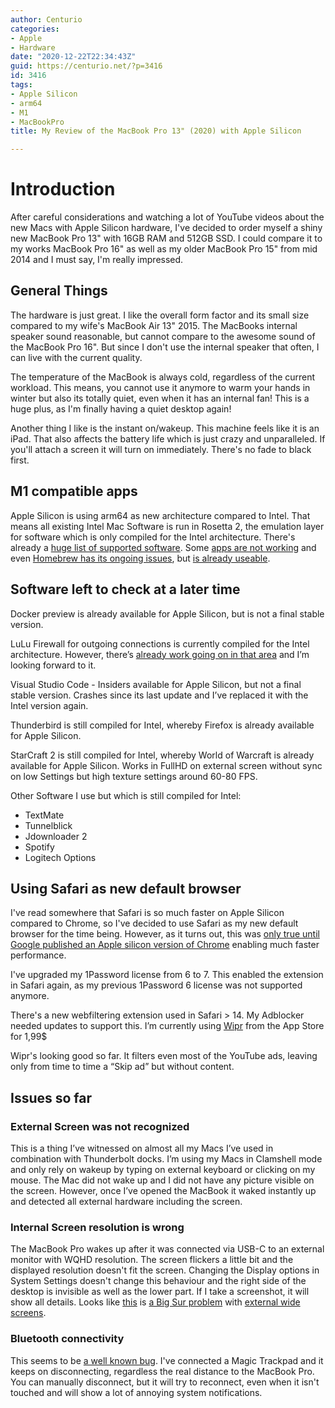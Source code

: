 ```yaml
---
author: Centurio
categories:
- Apple
- Hardware
date: "2020-12-22T22:34:43Z"
guid: https://centurio.net/?p=3416
id: 3416
tags:
- Apple Silicon
- arm64
- M1
- MacBookPro
title: My Review of the MacBook Pro 13" (2020) with Apple Silicon

---
```

# Introduction

After careful considerations and watching a lot of YouTube videos about the new Macs with Apple Silicon hardware, I've decided to order myself a shiny new MacBook Pro 13" with 16GB RAM and 512GB SSD. I could compare it to my works MacBook Pro 16" as well as my older MacBook Pro 15" from mid 2014 and I must say, I'm really impressed.

## General Things

The hardware is just great. I like the overall form factor and its small size compared to my wife's MacBook Air 13" 2015. The MacBooks internal speaker sound reasonable, but cannot compare to the awesome sound of the MacBook Pro 16". But since I don't use the internal speaker that often, I can live with the current quality.

The temperature of the MacBook is always cold, regardless of the current workload. This means, you cannot use it anymore to warm your hands in winter but also its totally quiet, even when it has an internal fan! This is a huge plus, as I'm finally having a quiet desktop again!

Another thing I like is the instant on/wakeup. This machine feels like it is an iPad. That also affects the battery life which is just crazy and unparalleled. If you'll attach a screen it will turn on immediately. There's no fade to black first.

## M1 compatible apps

Apple Silicon is using arm64 as new architecture compared to Intel. That means all existing Intel Mac Software is run in Rosetta 2, the emulation layer for software which is only compiled for the Intel architecture. There's already a [huge list of supported software](https://isapplesiliconready.com/de/for/m1). Some [apps are not working](https://forums.macrumors.com/threads/big-sur-working-not-working-apps.2242312/) and even [Homebrew has its ongoing issues](https://github.com/Homebrew/brew/issues/7857), but [is already useable](https://soffes.blog/homebrew-on-apple-silicon).

## Software left to check at a later time

Docker preview is already available for Apple Silicon, but is not a final stable version.

LuLu Firewall for outgoing connections is currently compiled for the Intel architecture. However, there’s [already work going on in that area](https://twitter.com/patrickwardle/status/1336144373549953024?s=20) and I’m looking forward to it.

Visual Studio Code - Insiders available for Apple Silicon, but not a final stable version. Crashes since its last update and I’ve replaced it with the Intel version again.

Thunderbird is still compiled for Intel, whereby Firefox is already available for Apple Silicon.

StarCraft 2 is still compiled for Intel, whereby World of Warcraft is already available for Apple Silicon. Works in FullHD on external screen without sync on low Settings but high texture settings around 60-80 FPS.

Other Software I use but which is still compiled for Intel:

  * TextMate
  * Tunnelblick
  * Jdownloader 2
  * Spotify
  * Logitech Options

## Using Safari as new default browser

I've read somewhere that Safari is so much faster on Apple Silicon compared to Chrome, so I've decided to use Safari as my new default browser for the time being. However, as it turns out, this was [only true until Google published an Apple silicon version of Chrome](https://www.imore.com/google-chrome-sees-2x-performance-boost-apple-silicon) enabling much faster performance.

I've upgraded my 1Password license from 6 to 7. This enabled the extension in Safari again, as my previous 1Password 6 license was not supported anymore.

There's a new webfiltering extension used in Safari > 14. My Adblocker needed  updates to support this. I’m currently using [Wipr](https://giorgiocalderolla.com/index.html) from the App Store for 1,99$[]()

Wipr's looking good so far. It filters even most of the YouTube ads, leaving only from time to time a “Skip ad” but without content.

## Issues so far

### External Screen was not recognized

This is a thing I’ve witnessed on almost all my Macs I’ve used in combination with Thunderbolt docks. I’m using my Macs in Clamshell mode and only rely on wakeup by typing on external keyboard or clicking on my mouse. The Mac did not wake up and I did not have any picture visible on the screen. However, once I’ve opened the MacBook it waked instantly up and detected all external hardware including the screen.

### Internal Screen resolution is wrong

The MacBook Pro wakes up after it was connected via USB-C to an external monitor with WQHD resolution. The screen flickers a little bit and the displayed resolution doesn't fit the screen. Changing the Display options in System Settings doesn't change this behaviour and the right side of the desktop is invisible as well as the lower part. If I take a screenshot, it will show all details. Looks like [this](https://developer.apple.com/forums/thread/654876) is [a Big Sur problem](https://forums.macrumors.com/threads/m1-air-ghosting-flickering-with-external-display.2271670) with [external wide screens](https://screenrant.com/apple-m1-mac-external-display-issue-app-solution/).

### Bluetooth connectivity

This seems to be [a well known bug](https://www.reddit.com/r/macmini/comments/jye3hc/m1_mac_mini_has_bluetooth_issues/). I've connected a Magic Trackpad and it keeps on disconnecting, regardless the real distance to the MacBook Pro. You can manually disconnect, but it will try to reconnect, even when it isn't touched and will show a lot of annoying system notifications.